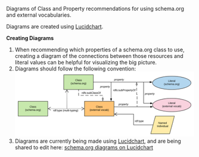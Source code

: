Diagrams of Class and Property recommendations for using schema.org and external vocabularies.

Diagrams are created using [Lucidchart](https://www.lucidchart.com/invitations/accept/19f8d96d-66aa-47ce-9d49-4a19049096e7).

<a id="diagrams"></a>
**Creating Diagrams**

  1. When recommending which properties of a schema.org class to use, creating a diagram of the connections between those resources and literal values can be helpful for visualizing the big picture.
  2. Diagrams should follow the following convention:
  [![Graphical Notation](/assets/diagrams/graphical-notation.svg "Graphical Notation")](#)
  3. Diagrams are currently being made using [Lucidchart](https://www.lucidchart.com), and are being shared to edit here: [schema.org diagrams on Lucidchart](https://www.lucidchart.com/documents#docs?folder_id=170151578&browser=icon&sort=saved-desc)
